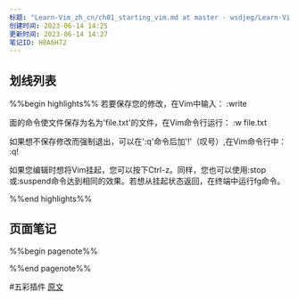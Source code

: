 ```yaml
---
标题: "Learn-Vim_zh_cn/ch01_starting_vim.md at master · wsdjeg/Learn-Vim_zh_cn · GitHub"
创建时间: 2023-06-14 14:25
更新时间: 2023-06-14 14:27
笔记ID: H8A6H72
---
```


## 划线列表
%%begin highlights%%
若要保存您的修改，在Vim中输入：
:write

面的命令使文件保存为名为'file.txt'的文件，在Vim命令行运行：
:w file.txt

如果想不保存修改而强制退出，可以在':q'命令后加'!'（叹号）,在Vim命令行中：
:q!

如果您编辑时想将Vim挂起，您可以按下Ctrl-z。同样，您也可以使用:stop或:suspend命令达到相同的效果。若想从挂起状态返回，在终端中运行fg命令。

%%end highlights%%

## 页面笔记
%%begin pagenote%%

%%end pagenote%%

 #五彩插件 [原文](https://github.com/wsdjeg/Learn-Vim_zh_cn/blob/master/ch01_starting_vim.md)